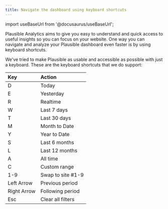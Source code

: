 ```yaml
---
title: Navigate the dashboard using keyboard shortcuts
---
```


import useBaseUrl from '@docusaurus/useBaseUrl';

Plausible Analytics aims to give you easy to understand and quick access to useful insights so you can focus on your website. One way you can navigate and analyze your Plausible dashboard even faster is by using keyboard shortcuts. 

We've tried to make Plausible as usable and accessible as possible with just a keyboard. These are the keyboard shortcuts that we do support:

| Key         | Action            |
| :---------- | :---------------- |
| D           | Today             |
| E           | Yesterday         |
| R           | Realtime          |
| W           | Last 7 days       |
| T           | Last 30 days      |
| M           | Month to Date     |
| Y           | Year to Date      |
| S           | Last 6 months     |
| L           | Last 12 months    |
| A           | All time          |
| C           | Custom range      |
| 1-9         | Swap to site #1-9 |
| Left Arrow  | Previous period   |
| Right Arrow | Following period  |
| Esc         | Clear all filters |
